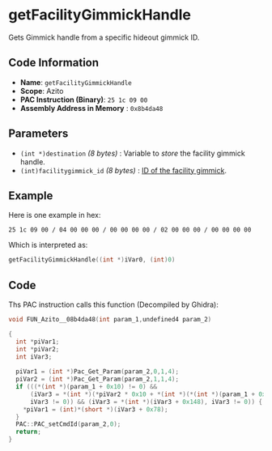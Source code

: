 # getFacilityGimmickHandle

Gets Gimmick handle from a specific hideout gimmick ID.

## Code Information

- **Name**: `getFacilityGimmickHandle`
- **Scope**: Azito
- **PAC Instruction (Binary)**: `25 1c 09 00`
- **Assembly Address in Memory** : `0x8b4da48`

## Parameters

- `(int *)destination` *(8 bytes)* : Variable to *store* the facility gimmick handle.
- `(int)facilitygimmick_id` *(8 bytes)* : [ID of the facility gimmick](./guide/reference-table.md#facility-ids).

## Example

Here is one example in hex:

```25 1c 09 00 / 04 00 00 00 / 00 00 00 00 / 02 00 00 00 / 00 00 00 00```

Which is interpreted as:

```c
getFacilityGimmickHandle((int *)iVar0, (int)0)
```

## Code

Ths PAC instruction calls this function (Decompiled by Ghidra):

```c
void FUN_Azito__08b4da48(int param_1,undefined4 param_2)

{
  int *piVar1;
  int *piVar2;
  int iVar3;
  
  piVar1 = (int *)Pac_Get_Param(param_2,0,1,4);
  piVar2 = (int *)Pac_Get_Param(param_2,1,1,4);
  if (((*(int *)(param_1 + 0x10) != 0) &&
      (iVar3 = *(int *)(*piVar2 * 0x10 + *(int *)(*(int *)(param_1 + 0x10) + 0x1c4) + 0x1e0),
      iVar3 != 0)) && (iVar3 = *(int *)(iVar3 + 0x148), iVar3 != 0)) {
    *piVar1 = (int)*(short *)(iVar3 + 0x78);
  }
  PAC::PAC_setCmdId(param_2,0);
  return;
}
```

